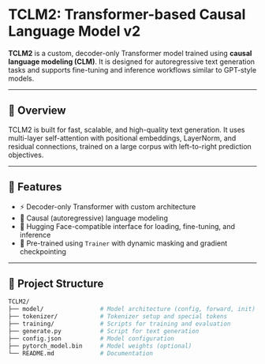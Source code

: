 # TCLM2: Transformer-based Causal Language Model v2

**TCLM2** is a custom, decoder-only Transformer model trained using **causal language modeling (CLM)**. It is designed for autoregressive text generation tasks and supports fine-tuning and inference workflows similar to GPT-style models.

---

## 🧠 Overview

TCLM2 is built for fast, scalable, and high-quality text generation. It uses multi-layer self-attention with positional embeddings, LayerNorm, and residual connections, trained on a large corpus with left-to-right prediction objectives.

---

## 🚀 Features

- ⚡ Decoder-only Transformer with custom architecture
- 📖 Causal (autoregressive) language modeling
- 🔧 Hugging Face-compatible interface for loading, fine-tuning, and inference
- 🔬 Pre-trained using `Trainer` with dynamic masking and gradient checkpointing

---

## 📁 Project Structure

```bash
TCLM2/
├── model/                # Model architecture (config, forward, init)
├── tokenizer/            # Tokenizer setup and special tokens
├── training/             # Scripts for training and evaluation
├── generate.py           # Script for text generation
├── config.json           # Model configuration
├── pytorch_model.bin     # Model weights (optional)
└── README.md             # Documentation
